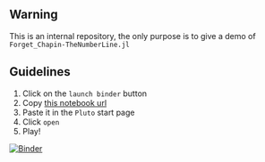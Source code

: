 ## Warning

This is an internal repository, the only purpose is to give a demo of `Forget_Chapin-TheNumberLine.jl`

## Guidelines

1. Click on the `launch binder` button
2. Copy [this notebook url](https://github.com/JuliaPluto/PlutoCon2021-demos/blob/main/Forget_Chapin-TheNumberLine.jl)
3. Paste it in the `Pluto` start page
4. Click `open`
5. Play!

[![Binder](https://mybinder.org/badge_logo.svg)](https://mybinder.org/v2/gh/gaelforget/pluto-on-binder/gftest01?urlpath=pluto/open?url=https://raw.githubusercontent.com/JuliaPluto/PlutoCon2021-demos/main/Forget_Chapin-TheNumberLine.jl)
